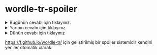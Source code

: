 # wordle-tr-spoiler

<details>
  <summary>Bugünün cevabı için tıklayınız.</summary>
  <br>
    <b> dizel </b>
</details>

<details>
  <summary>Yarının cevabı için tıklayınız</summary>
  <br>
   <b> glase </b>
</details>

<details>
  <summary>Dünün cevabı için tıklayınız </summary>
  <br>
  <b> galoş </b>
</details>

https://f.github.io/wordle-tr/ için geliştirilmiş bir spoiler sistemidir kendini yeniler otomatik olarak.

